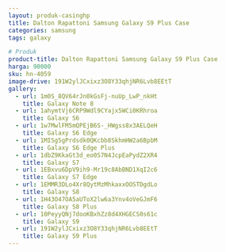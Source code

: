 ```yaml
---
layout: produk-casinghp
title: Dalton Rapattoni Samsung Galaxy S9 Plus Case
categories: samsung
tags: galaxy

# Produk
product-title: Dalton Rapattoni Samsung Galaxy S9 Plus Case
harga: 90000
sku: hn-4059
image-drive: 191W2ylJCxixz3O8Y33qhjNR6Lvb8EEtT
gallery:
  - url: 1m0S_8QV64rJn0kGsFj-nuUp_LwP_nkHt
    title: Galaxy Note 8
  - url: 1ahymtVj6CRP9Wdl9CYajx5WCi0KRhroa
    title: Galaxy S6
  - url: 1w7MwlFM5mQPEjB6S-_HWgss8x3AELQeH
    title: Galaxy S6 Edge
  - url: 1MISg5gPrdsdk0QKcbb8SkhmHW2a6BpbM
    title: Galaxy S6 Edge Plus
  - url: 1dbZ9KkaGt3d_eo0S7N4JcpEaPydZ2XR4
    title: Galaxy S7
  - url: 1EBxvu6DpV9ih9-Mr19c8AbBND1XqI2c6
    title: Galaxy S7 Edge
  - url: 1EMMR3DLo4Xr8QytMzMhkaxxOOSTDgdLo
    title: Galaxy S8
  - url: 1H43O47OA5aUToX2lw6a3Ynv4oVeGJmF6
    title: Galaxy S8 Plus
  - url: 10PeyyQNj7dooKBxhZz8d4XHGECS0s61c
    title: Galaxy S9
  - url: 191W2ylJCxixz3O8Y33qhjNR6Lvb8EEtT
    title: Galaxy S9 Plus
---
```

